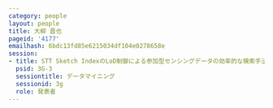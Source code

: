 ```yaml
---
category: people
layout: people
title: 大柳 晋也
pageid: '4177'
emailhash: 6bdc13fd85e6215034df104e0278658e
session:
- title: STT Sketch IndexのLoD制御による参加型センシングデータの効率的な検索手法の提案
  psid: 3G-3
  sessiontitle: データマイニング
  sessionid: 3g
  role: 発表者
---
```

